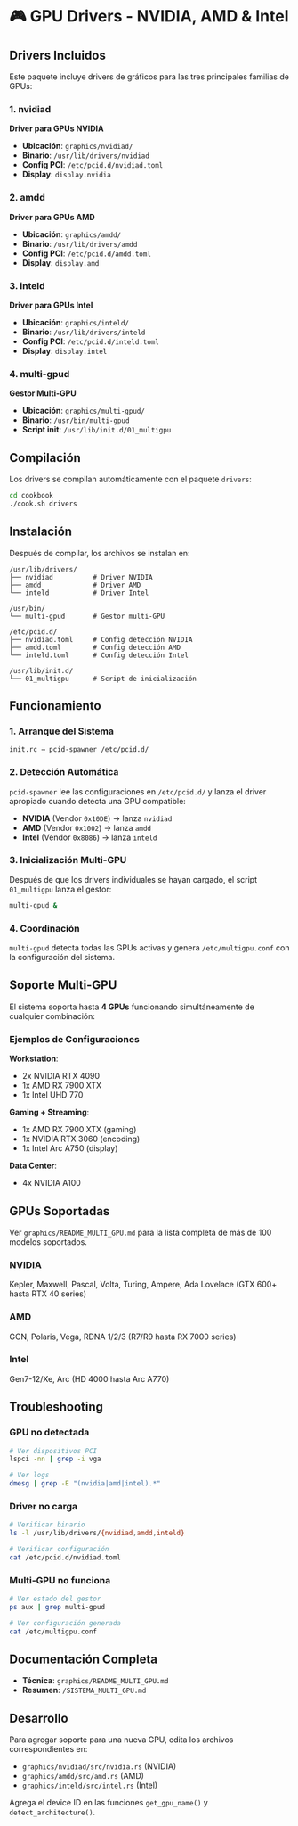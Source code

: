 # 🎮 GPU Drivers - NVIDIA, AMD & Intel

## Drivers Incluidos

Este paquete incluye drivers de gráficos para las tres principales familias de GPUs:

### 1. nvidiad
**Driver para GPUs NVIDIA**
- **Ubicación**: `graphics/nvidiad/`
- **Binario**: `/usr/lib/drivers/nvidiad`
- **Config PCI**: `/etc/pcid.d/nvidiad.toml`
- **Display**: `display.nvidia`

### 2. amdd
**Driver para GPUs AMD**
- **Ubicación**: `graphics/amdd/`
- **Binario**: `/usr/lib/drivers/amdd`
- **Config PCI**: `/etc/pcid.d/amdd.toml`
- **Display**: `display.amd`

### 3. inteld
**Driver para GPUs Intel**
- **Ubicación**: `graphics/inteld/`
- **Binario**: `/usr/lib/drivers/inteld`
- **Config PCI**: `/etc/pcid.d/inteld.toml`
- **Display**: `display.intel`

### 4. multi-gpud
**Gestor Multi-GPU**
- **Ubicación**: `graphics/multi-gpud/`
- **Binario**: `/usr/bin/multi-gpud`
- **Script init**: `/usr/lib/init.d/01_multigpu`

## Compilación

Los drivers se compilan automáticamente con el paquete `drivers`:

```bash
cd cookbook
./cook.sh drivers
```

## Instalación

Después de compilar, los archivos se instalan en:

```
/usr/lib/drivers/
├── nvidiad          # Driver NVIDIA
├── amdd             # Driver AMD
└── inteld           # Driver Intel

/usr/bin/
└── multi-gpud       # Gestor multi-GPU

/etc/pcid.d/
├── nvidiad.toml     # Config detección NVIDIA
├── amdd.toml        # Config detección AMD
└── inteld.toml      # Config detección Intel

/usr/lib/init.d/
└── 01_multigpu      # Script de inicialización
```

## Funcionamiento

### 1. Arranque del Sistema
```
init.rc → pcid-spawner /etc/pcid.d/
```

### 2. Detección Automática
`pcid-spawner` lee las configuraciones en `/etc/pcid.d/` y lanza el driver apropiado cuando detecta una GPU compatible:

- **NVIDIA** (Vendor `0x10DE`) → lanza `nvidiad`
- **AMD** (Vendor `0x1002`) → lanza `amdd`
- **Intel** (Vendor `0x8086`) → lanza `inteld`

### 3. Inicialización Multi-GPU
Después de que los drivers individuales se hayan cargado, el script `01_multigpu` lanza el gestor:

```bash
multi-gpud &
```

### 4. Coordinación
`multi-gpud` detecta todas las GPUs activas y genera `/etc/multigpu.conf` con la configuración del sistema.

## Soporte Multi-GPU

El sistema soporta hasta **4 GPUs** funcionando simultáneamente de cualquier combinación:

### Ejemplos de Configuraciones

**Workstation**:
- 2x NVIDIA RTX 4090
- 1x AMD RX 7900 XTX
- 1x Intel UHD 770

**Gaming + Streaming**:
- 1x AMD RX 7900 XTX (gaming)
- 1x NVIDIA RTX 3060 (encoding)
- 1x Intel Arc A750 (display)

**Data Center**:
- 4x NVIDIA A100

## GPUs Soportadas

Ver `graphics/README_MULTI_GPU.md` para la lista completa de más de 100 modelos soportados.

### NVIDIA
Kepler, Maxwell, Pascal, Volta, Turing, Ampere, Ada Lovelace
(GTX 600+ hasta RTX 40 series)

### AMD
GCN, Polaris, Vega, RDNA 1/2/3
(R7/R9 hasta RX 7000 series)

### Intel
Gen7-12/Xe, Arc
(HD 4000 hasta Arc A770)

## Troubleshooting

### GPU no detectada
```bash
# Ver dispositivos PCI
lspci -nn | grep -i vga

# Ver logs
dmesg | grep -E "(nvidia|amd|intel).*"
```

### Driver no carga
```bash
# Verificar binario
ls -l /usr/lib/drivers/{nvidiad,amdd,inteld}

# Verificar configuración
cat /etc/pcid.d/nvidiad.toml
```

### Multi-GPU no funciona
```bash
# Ver estado del gestor
ps aux | grep multi-gpud

# Ver configuración generada
cat /etc/multigpu.conf
```

## Documentación Completa

- **Técnica**: `graphics/README_MULTI_GPU.md`
- **Resumen**: `/SISTEMA_MULTI_GPU.md`

## Desarrollo

Para agregar soporte para una nueva GPU, edita los archivos correspondientes en:
- `graphics/nvidiad/src/nvidia.rs` (NVIDIA)
- `graphics/amdd/src/amd.rs` (AMD)
- `graphics/inteld/src/intel.rs` (Intel)

Agrega el device ID en las funciones `get_gpu_name()` y `detect_architecture()`.

